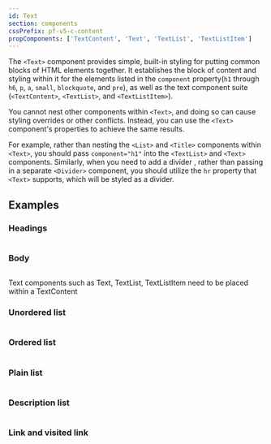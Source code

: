 ```yaml
---
id: Text
section: components
cssPrefix: pf-v5-c-content
propComponents: ['TextContent', 'Text', 'TextList', 'TextListItem']
---
```


The `<Text>` component provides simple, built-in styling for putting common blocks of HTML elements together. It establishes the block of content and styling within it for the elements listed in the `component` property(`h1` through `h6`, `p`, `a`, `small`, `blockquote`, and `pre`), as well as the text component suite (`<TextContent>`, `<TextList>`, and `<TextListItem>`).

You cannot nest other components within `<Text>`, and doing so can cause styling overrides or other conflicts. Instead, you can use the `<Text>` component's properties to achieve the same results.

For example, rather than nesting the `<List>` and `<Title>` components within `<Text>`, you should pass `component="h1"` into the `<TextList>` and `<Text>` components. Similarly, when you need to add a divider , rather than passing in a separate `<Divider>` component, you should utilize the `hr` property that `<Text>` supports, which will be styled as a divider.

## Examples

### Headings

```ts file="./TextHeadings.tsx"

```

### Body

```ts file="./TextBody.tsx"

```

Text components such as Text, TextList, TextListItem need to be placed within a TextContent

### Unordered list

```ts file="./TextUnorderedList.tsx"

```

### Ordered list

```ts file="./TextOrderedList.tsx"

```

### Plain list

```ts file="./TextPlainList.tsx"

```

### Description list

```ts file="./TextDescriptionList.tsx"

```

### Link and visited link

```ts file="./TextVisited.tsx"

```
